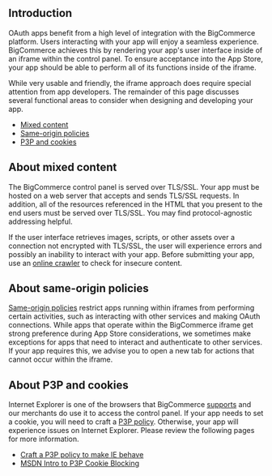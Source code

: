 ## Introduction

OAuth apps benefit from a high level of integration with the BigCommerce platform. Users interacting with your app will enjoy a seamless experience. BigCommerce achieves this by rendering your app's user interface inside of an iframe within the control panel. To ensure acceptance into the App Store, your app should be able to perform all of its functions inside of the iframe.

While very usable and friendly, the iframe approach does require special attention from app developers. The remainder of this page discusses several functional areas to consider when designing and developing your app.

*   [Mixed content](#mixed)
*   [Same-origin policies](#xss)
*   [P3P and cookies](#p3p)

## About mixed content

The BigCommerce control panel is served over TLS/SSL. Your app must be hosted on a web server that accepts and sends TLS/SSL requests. In addition, all of the resources referenced in the HTML that you present to the end users must be served over TLS/SSL. You may find protocol-agnostic addressing helpful.

If the user interface retrieves images, scripts, or other assets over a connection not encrypted with TLS/SSL, the user will experience errors and possibly an inability to interact with your app. Before submitting your app, use an [online crawler](https://www.jitbit.com/sslcheck/) to check for insecure content.

## About same-origin policies

[Same-origin policies](http://en.wikipedia.org/wiki/Same-origin_policy) restrict apps running within iframes from performing certain activities, such as interacting with other services and making OAuth connections. While apps that operate within the BigCommerce iframe get strong preference during App Store considerations, we sometimes make exceptions for apps that need to interact and authenticate to other services. If your app requires this, we advise you to open a new tab for actions that cannot occur within the iframe.

## About P3P and cookies

Internet Explorer is one of the browsers that BigCommerce [supports](/api/browsers) and our merchants do use it to access the control panel. If your app needs to set a cookie, you will need to craft a [P3P policy](http://en.wikipedia.org/wiki/P3P). Otherwise, your app will experience issues on Internet Explorer. Please review the following pages for more information.

*   [Craft a P3P policy to make IE behave](http://www.techrepublic.com/blog/software-engineer/craft-a-p3p-policy-to-make-ie-behave/)
*   [MSDN Intro to P3P Cookie Blocking](http://blogs.msdn.com/b/ieinternals/archive/2013/09/17/simple-introduction-to-p3p-cookie-blocking-frame.aspx)
